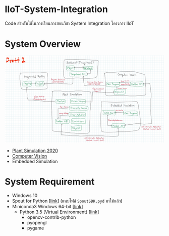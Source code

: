 # IIoT-System-Integration
Code สำหรับใช้ในการเรียนการสอนวิชา System Integration โครงการ IIoT

# System Overview
![System Overview](Doc/System%20Overview%20-%202020-05-14%20A.jpg)

- [Plant Simulation 2020]([Application](https://github.com/Cluster-APX/Plant-Simulation-2020))
- [Computer Vision](Example/Computer%20Vision)
- Embedded Simulation

# System Requirement
- Windows 10
- Spout for Python [[link](https://github.com/spiraltechnica/Spout-for-Python)] (แนบไฟล์ `SpoutSDK.pyd` มาให้แล้ว)
- Miniconda3 Windows 64-bit [[link](https://docs.conda.io/en/latest/miniconda.html)]
  - Python 3.5 (Virtual Environment) [[link](https://docs.conda.io/projects/conda/en/latest/user-guide/tasks/manage-environments.html)]
    - opencv-contrib-python
    - pyopengl
    - pygame